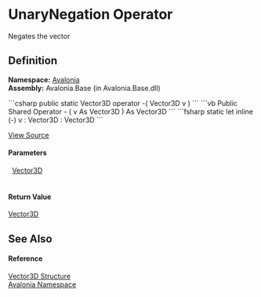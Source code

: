 # UnaryNegation Operator


Negates the vector



## Definition
**Namespace:** <a href="N_Avalonia">Avalonia</a>  
**Assembly:** Avalonia.Base (in Avalonia.Base.dll)

<Tabs groupId="api-code-preview">
<TabItem value="csharp" label="C#">
```csharp
public static Vector3D operator -(
	Vector3D v
)
```
</TabItem>
<TabItem value="vb" label="VB">
```vb
Public Shared Operator - ( 
	v As Vector3D
) As Vector3D
```
</TabItem>
<TabItem value="fsharp" label="F#">
```fsharp
static let inline (-)
        v : Vector3D  : Vector3D
```
</TabItem>
</Tabs>



<a href="https://github.com/AvaloniaUI/Avalonia/tree/master/src/Avalonia.Base/Vector3D.cs#L70" title="View the source code">View Source</a>



#### Parameters
<dl><dt>  <a href="T_Avalonia_Vector3D">Vector3D</a></dt><dd> </dd></dl>

#### Return Value
<a href="T_Avalonia_Vector3D">Vector3D</a>

## See Also


#### Reference
<a href="T_Avalonia_Vector3D">Vector3D Structure</a>  
<a href="N_Avalonia">Avalonia Namespace</a>  

